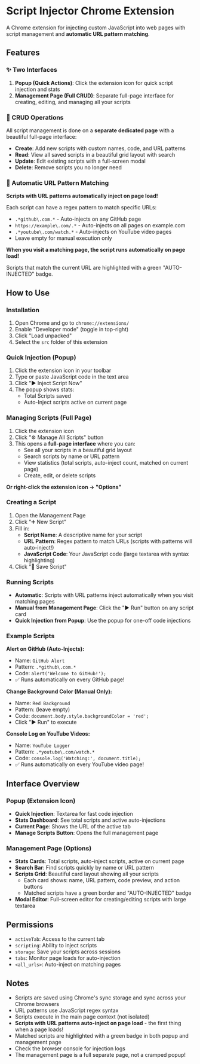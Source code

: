 # Script Injector Chrome Extension

A Chrome extension for injecting custom JavaScript into web pages with script management and **automatic URL pattern matching**.

## Features

### ✨ Two Interfaces

1. **Popup (Quick Actions)**: Click the extension icon for quick script injection and stats
2. **Management Page (Full CRUD)**: Separate full-page interface for creating, editing, and managing all your scripts

### 🔧 CRUD Operations

All script management is done on a **separate dedicated page** with a beautiful full-page interface:

- **Create**: Add new scripts with custom names, code, and URL patterns
- **Read**: View all saved scripts in a beautiful grid layout with search
- **Update**: Edit existing scripts with a full-screen modal
- **Delete**: Remove scripts you no longer need

### 🎯 Automatic URL Pattern Matching

**Scripts with URL patterns automatically inject on page load!**

Each script can have a regex pattern to match specific URLs:
- `.*github\.com.*` - Auto-injects on any GitHub page
- `https://example\.com/.*` - Auto-injects on all pages on example.com
- `.*youtube\.com/watch.*` - Auto-injects on YouTube video pages
- Leave empty for manual execution only

**When you visit a matching page, the script runs automatically on page load!**

Scripts that match the current URL are highlighted with a green "AUTO-INJECTED" badge.

## How to Use

### Installation

1. Open Chrome and go to `chrome://extensions/`
2. Enable "Developer mode" (toggle in top-right)
3. Click "Load unpacked"
4. Select the `src` folder of this extension

### Quick Injection (Popup)

1. Click the extension icon in your toolbar
2. Type or paste JavaScript code in the text area
3. Click "▶ Inject Script Now"
4. The popup shows stats:
   - Total Scripts saved
   - Auto-Inject scripts active on current page

### Managing Scripts (Full Page)

1. Click the extension icon
2. Click "⚙️ Manage All Scripts" button
3. This opens a **full-page interface** where you can:
   - See all your scripts in a beautiful grid layout
   - Search scripts by name or URL pattern
   - View statistics (total scripts, auto-inject count, matched on current page)
   - Create, edit, or delete scripts

**Or right-click the extension icon → "Options"**

### Creating a Script

1. Open the Management Page
2. Click "➕ New Script"
3. Fill in:
   - **Script Name**: A descriptive name for your script
   - **URL Pattern**: Regex pattern to match URLs (scripts with patterns will auto-inject!)
   - **JavaScript Code**: Your JavaScript code (large textarea with syntax highlighting)
4. Click "💾 Save Script"

### Running Scripts

- **Automatic**: Scripts with URL patterns inject automatically when you visit matching pages
- **Manual from Management Page**: Click the "▶ Run" button on any script card
- **Quick Injection from Popup**: Use the popup for one-off code injections

### Example Scripts

**Alert on GitHub (Auto-Injects):**
- Name: `GitHub Alert`
- Pattern: `.*github\.com.*`
- Code: `alert('Welcome to GitHub!');`
- ✅ Runs automatically on every GitHub page!

**Change Background Color (Manual Only):**
- Name: `Red Background`
- Pattern: (leave empty)
- Code: `document.body.style.backgroundColor = 'red';`
- Click "▶ Run" to execute

**Console Log on YouTube Videos:**
- Name: `YouTube Logger`
- Pattern: `.*youtube\.com/watch.*`
- Code: `console.log('Watching:', document.title);`
- ✅ Runs automatically on every YouTube video page!

## Interface Overview

### Popup (Extension Icon)
- **Quick Injection**: Textarea for fast code injection
- **Stats Dashboard**: See total scripts and active auto-injections
- **Current Page**: Shows the URL of the active tab
- **Manage Scripts Button**: Opens the full management page

### Management Page (Options)
- **Stats Cards**: Total scripts, auto-inject scripts, active on current page
- **Search Bar**: Find scripts quickly by name or URL pattern
- **Scripts Grid**: Beautiful card layout showing all your scripts
  - Each card shows: name, URL pattern, code preview, and action buttons
  - Matched scripts have a green border and "AUTO-INJECTED" badge
- **Modal Editor**: Full-screen editor for creating/editing scripts with large textarea

## Permissions

- `activeTab`: Access to the current tab
- `scripting`: Ability to inject scripts
- `storage`: Save your scripts across sessions
- `tabs`: Monitor page loads for auto-injection
- `<all_urls>`: Auto-inject on matching pages

## Notes

- Scripts are saved using Chrome's sync storage and sync across your Chrome browsers
- URL patterns use JavaScript regex syntax
- Scripts execute in the main page context (not isolated)
- **Scripts with URL patterns auto-inject on page load** - the first thing when a page loads!
- Matched scripts are highlighted with a green badge in both popup and management page
- Check the browser console for injection logs
- The management page is a full separate page, not a cramped popup!
